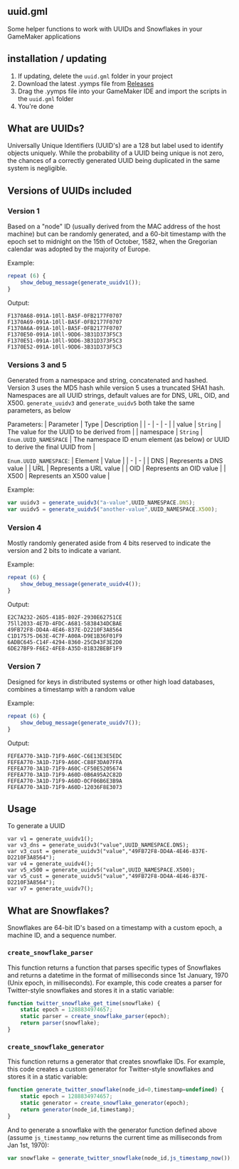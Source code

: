 uuid.gml
--

Some helper functions to work with UUIDs and Snowflakes in your GameMaker applications

## installation / updating
1. If updating, delete the `uuid.gml` folder in your project
2. Download the latest .yymps file from [Releases](https://github.com/Sidorakh/uuid.gml/releases)
3. Drag the .yymps file into your GameMaker IDE and import the scripts in the `uuid.gml` folder
4. You're done


## What are UUIDs?
Universally Unique Identifiers (UUID's) are a 128 but label used to identify objects uniquely. While the probability of a UUID being unique is not zero, the chances of a correctly generated UUID being duplicated in the same system is negligible.

## Versions of UUIDs included

### Version 1
Based on a "node" ID (usually derived from the MAC address of the host machine) but can be randomly generated, and a 60-bit timestamp with the epoch set to midnight on the 15th of October, 1582, when the Gregorian calendar was adopted by the majority of Europe. 

Example:
```js
repeat (6) {
    show_debug_message(generate_uuidv1());
}
```
Output:
```
F1370A68-091A-10ll-BA5F-0FB2177F0707
F1370A69-091A-10ll-BA5F-0FB2177F0707
F1370A6A-091A-10ll-BA5F-0FB2177F0707
F1370E50-091A-10ll-9DD6-3B31D373F5C3
F1370E51-091A-10ll-9DD6-3B31D373F5C3
F1370E52-091A-10ll-9DD6-3B31D373F5C3
```


### Versions 3 and 5
Generated from a namespace and string, concatenated and hashed. Version 3 uses the MD5 hash while version 5 uses a truncated SHA1 hash.
Namespaces are all UUID strings, default values are for DNS, URL, OID, and X500. `generate_uuidv3` and `generate_uuidv5` both take the same parameters, as below

Parameters: 
| Parameter | Type | Description |
| - | - | - |
| value | `String` | The value for the UUID to be derived from |
| namespace | `String` \| `Enum.UUID_NAMESPACE` | The namespace ID enum element (as below) or UUID to derive the final UUID from |


`Enum.UUID_NAMESPACE`:
| Element | Value |
| - | - |
| DNS | Represents a DNS value |
| URL | Represents a URL value |
| OID | Represents an OID value |
| X500 | Represents an X500 value |

Example:
```js
var uuidv3 = generate_uuidv3("a-value",UUID_NAMESPACE.DNS);
var uuidv5 = generate_uuidv5("another-value",UUID_NAMESPACE.X500);
```



### Version 4
Mostly randomly generated aside from 4 bits reserved to indicate the version and 2 bits to indicate a variant.

Example:
```js
repeat (6) {
    show_debug_message(generate_uuidv4());
}
```
Output:
```
E2C7A232-26D5-4185-802F-2930E62751CE
75ll2033-4E7D-4FDC-A681-5838434DCBAE
49FB72F8-DD4A-4E46-837E-D2210F3A8564
C1D17575-D63E-4C7F-A00A-D9E1B36F01F9
6ADBC645-C14F-4294-8360-25CD43F3E2D0
6DE27BF9-F6E2-4FE8-A35D-81B32BEBF1F9
```



### Version 7
Designed for keys in distributed systems or other high load databases, combines a timestamp with a random value

Example:
```js
repeat (6) {
    show_debug_message(generate_uuidv7());
}
```
Output: 
```
FEFEA770-3A1D-71F9-A60C-C6E13E3E5EDC
FEFEA770-3A1D-71F9-A60C-C88F3DA07FFA
FEFEA770-3A1D-71F9-A60C-CF50E5205674
FEFEA770-3A1D-71F9-A60D-0B6A95A2C82D
FEFEA770-3A1D-71F9-A60D-0CF06B6E3B9A
FEFEA770-3A1D-71F9-A60D-12036F8E3073
```


## Usage

To generate a UUID

```gml
var v1 = generate_uuidv1();
var v3_dns = generate_uuidv3("value",UUID_NAMESPACE.DNS);
var v3_cust = generate_uuidv3("value","49FB72F8-DD4A-4E46-837E-D2210F3A8564");
var v4 = generate_uuidv4();
var v5_x500 = generate_uuidv5("value",UUID_NAMESPACE.X500);
var v5_cust = generate_uuidv5("value","49FB72F8-DD4A-4E46-837E-D2210F3A8564");
var v7 = generate_uuidv7();
```
## What are Snowflakes?

Snowflakes are 64-bit ID's based on a timestamp with a custom epoch, a machine ID, and a sequence number.

### `create_snowflake_parser`
This function returns a function that parses specific types of Snowflakes and returns a datetime in the format of milliseconds since 1st January, 1970 (Unix epoch, in milliseconds). For example, this code creates a parser for Twitter-style snowflakes and stores it in a static variable:
```js
function twitter_snowflake_get_time(snowflake) {
    static epoch = 1288834974657;
    static parser = create_snowflake_parser(epoch);
    return parser(snowflake);
}
```

### `create_snowflake_generator`
This function returns a generator that creates snowflake IDs. For example, this code creates a custom generator for Twitter-style snowflakes and stores it in a static variable:
```js
function generate_twitter_snowflake(node_id=0,timestamp=undefined) {
    static epoch = 1288834974657;
    static generator = create_snowflake_generator(epoch);
    return generator(node_id,timestamp);
}
```
And to generate a snowflake with the generator function defined above (assume `js_timestammp_now` returns the current time as milliseconds from Jan 1st, 1970):
```js
var snowflake = generate_twitter_snowflake(node_id,js_timestamp_now());

```

